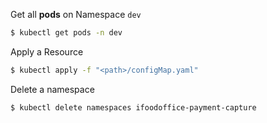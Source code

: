 Get all **pods** on Namespace `dev`
```bash
$ kubectl get pods -n dev
```

Apply a Resource

```bash
$ kubectl apply -f "<path>/configMap.yaml"
```

Delete a namespace

```bash
$ kubectl delete namespaces ifoodoffice-payment-capture
```
